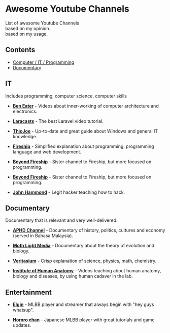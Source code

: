 # Awesome Youtube Channels

List of awesome Youtube Channels\
based on my opinion.\
based on my usage.




## Contents
- [Computer / IT / Programming](#computer--it--programming)
- [Documentary](#documentary)


## IT

Includes programming, computer science, computer skills

- [**Ben Eater**](https://www.youtube.com/c/BenEater) - Videos about inner-working of computer architecture and electronics.

- [**Laracasts**](https://www.youtube.com/c/Laracastsofficial) - The best Laravel video tutorial.

- [**ThioJoe**](https://www.youtube.com/c/ThioJoe) - Up-to-date and great guide about Windows and general IT knowledge.

- [**Fireship**](https://www.youtube.com/c/Fireship) - Simplified explanation about programming, programming language and web development.

- [**Beyond Fireship**](https://www.youtube.com/channel/UC2Xd-TjJByJyK2w1zNwY0zQ) - Sister channel to Fireship, but more focused on programming.

- [**Beyond Fireship**](https://www.youtube.com/channel/UC2Xd-TjJByJyK2w1zNwY0zQ) - Sister channel to Fireship, but more focused on programming.

- [**John Hammond**](https://www.youtube.com/c/JohnHammond010) - Legit hacker teaching how to hack.


## Documentary

Documentary that is relevant and very well-delivered.

- [**APHD Channel**](https://www.youtube.com/c/APHDChannel) - Documentary of history, politics, cultures and economy (served in Bahasa Malaysia).

- [**Moth Light Media**](https://www.youtube.com/channel/UCOh5Ht3eB4914hMUfJkKa9g) - Documentary about the theory of evolution and biology.

- [**Veritasium**](https://www.youtube.com/c/veritasium) - Crisp explanation of science, physics, math, chemistry.

- [**Institute of Human Anatomy**](https://www.youtube.com/c/InstituteofHumanAnatomy) - Videos teaching about human anatomy, biology and diseases, by using human cadaver in the lab.



## Entertainment
- [**Elgin**](https://www.youtube.com/c/MLGuide) - MLBB player and streamer that always begin with "hey guys whatsup".

- [**Hororo chan**](https://www.youtube.com/c/Hororochan) - Japanese MLBB player with great tutorials and game updates.
